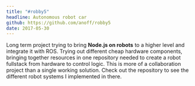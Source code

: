 ```yaml
---
title: "#robby5"
headline: Autonomous robot car
github: https://github.com/anoff/robby5
date: 2017-05-30
---
```


Long term project trying to bring **Node.js on robots** to a higher level and integrate it with ROS.
Trying out different cheap hardware components, bringing together resources in one repository needed to create a robot fullstack from hardware to control logic.
This is more of a collaboration project than a single working solution.
Check out the repository to see the different robot systems I implemented in there.
